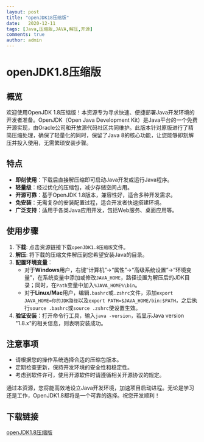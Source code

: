 ```yaml
---
layout: post
title: "openJDK18压缩版"
date:   2020-12-11
tags: [Java,压缩版,JAVA,解压,开源]
comments: true
author: admin
---
```

# openJDK1.8压缩版

## 概览

欢迎使用OpenJDK 1.8压缩版！本资源专为寻求快速、便捷部署Java开发环境的开发者准备。OpenJDK（Open Java Development Kit）是Java平台的一个免费开源实现，由Oracle公司和开放源代码社区共同维护。此版本针对原版进行了精简压缩处理，确保了轻量化的同时，保留了Java 8的核心功能，让您能够即刻解压并投入使用，无需繁琐安装步骤。

## 特点

- **即刻使用**：下载后直接解压缩即可启动Java开发或运行Java程序。
- **轻量级**：经过优化的压缩包，减少存储空间占用。
- **开源可靠**：基于OpenJDK 1.8版本，兼容性好，适合多种开发需求。
- **免安装**：无需复杂的安装配置过程，适合开发者快速搭建环境。
- **广泛支持**：适用于各类Java应用开发，包括Web服务、桌面应用等。

## 使用步骤

1. **下载**: 点击资源链接下载`openJDK1.8压缩版`文件。
2. **解压**: 将下载的压缩文件解压到您希望安装Java的目录。
3. **配置环境变量**：
    - 对于**Windows**用户，右键“计算机”->“属性”->“高级系统设置”->“环境变量”，在系统变量中添加或修改`JAVA_HOME`，路径设置为解压后的JDK目录；同时，在`Path`变量中加入`%JAVA_HOME%\bin`。
    - 对于**Linux/Mac**用户，编辑`.bashrc`或`.zshrc`文件，添加`export JAVA_HOME=你的JDK路径`以及`export PATH=$JAVA_HOME/bin:$PATH`，之后执行`source .bashrc`或`source .zshrc`使设置生效。
4. **验证安装**：打开命令行工具，输入`java -version`，若显示Java version "1.8.x"的相关信息，则表明安装成功。

## 注意事项

- 请根据您的操作系统选择合适的压缩包版本。
- 定期检查更新，保持开发环境的安全性和稳定性。
- 考虑到软件许可，使用开源软件时请遵循相关开源协议的规定。

通过本资源，您将能高效地设立Java开发环境，加速项目启动进程。无论是学习还是工作，OpenJDK1.8都将是一个可靠的选择。祝您开发顺利！

## 下载链接

[openJDK1.8压缩版](https://pan.quark.cn/s/14c14006f3e0)